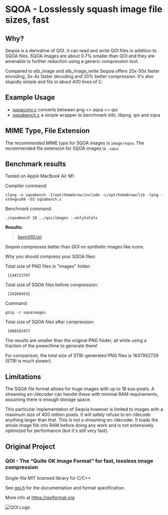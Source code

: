 # SQOA - Losslessly squash image file sizes, fast

## Why?

Seqoia is a derivative of QOI. It can read and write QOI files in addition to
SQOA files. SQOA images are about 0.7% smaller than QOI and they are amenable 
to further reduction using a generic compression tool.

Compared to stb_image and stb_image_write Seqoia offers 20x-50x faster encoding,
3x-4x faster decoding and 20% better compression. It's also stupidly simple and
fits in about 400 lines of C.


## Example Usage

- [sqoaconv.c](https://github.com/jido/seqoia/blob/sqoa-format/sqoaconv.c)
converts between png <> sqoa <> qoi
 - [sqoabench.c](https://github.com/jido/seqoia/blob/sqoa-format/sqoabench.c)
a simple wrapper to benchmark stbi, libpng, qoi and sqoa


## MIME Type, File Extension

The recommended MIME type for SQOA images is `image/sqoa`.
The recommended file extension for SQOA images is `.sqoa`


## Benchmark results

Tested on Apple MacBook Air M1

Compiler command:

```
clang -o sqoabench -I/opt/homebrew/include -L/opt/homebrew/lib -lpng -std=gnu99 -O3 sqoabench.c
```

Benchmark command:

```
./sqoabench 10 ../qoi/images --onlytotals
```

**Results:**

> [bench10.txt](https://github.com/jido/seqoia/blob/sqoa-format/bench10.txt)

_Seqoia_ compresses better than _QOI_ on synthetic images like icons.

Why you should compress your SQOA files:

Total size of PNG files in "images" folder:

```
 1144723797
```

Total size of SQOA files before compression:

```
 1342694532
```

Command:

```
gzip -r sqoaimages
```

Total size of SQOA files after compression:

```
 1060163477
```

The results are smaller than the original PNG folder, all while using a fraction of the power/time to generate them!

For comparison, the total size of STBI-generated PNG files is 1637952729 (STBI is much slower).

## Limitations

The SQOA file format allows for huge images with up to 18 exa-pixels. A streaming 
en-/decoder can handle these with minimal RAM requirements, assuming there is 
enough storage space.

This particular implementation of Seqoia however is limited to images with a 
maximum size of 400 million pixels. It will safely refuse to en-/decode anything
larger than that. This is not a streaming en-/decoder. It loads the whole image
file into RAM before doing any work and is not extensively optimized for 
performance (but it's still very fast).


## Original Project

### QOI - The “Quite OK Image Format” for fast, lossless image compression

Single-file MIT licensed library for C/C++

See [qoi.h](https://github.com/phoboslab/qoi/blob/master/qoi.h) for
the documentation and format specification.

More info at https://qoiformat.org

![QOI Logo](https://qoiformat.org/qoi-logo.svg)
